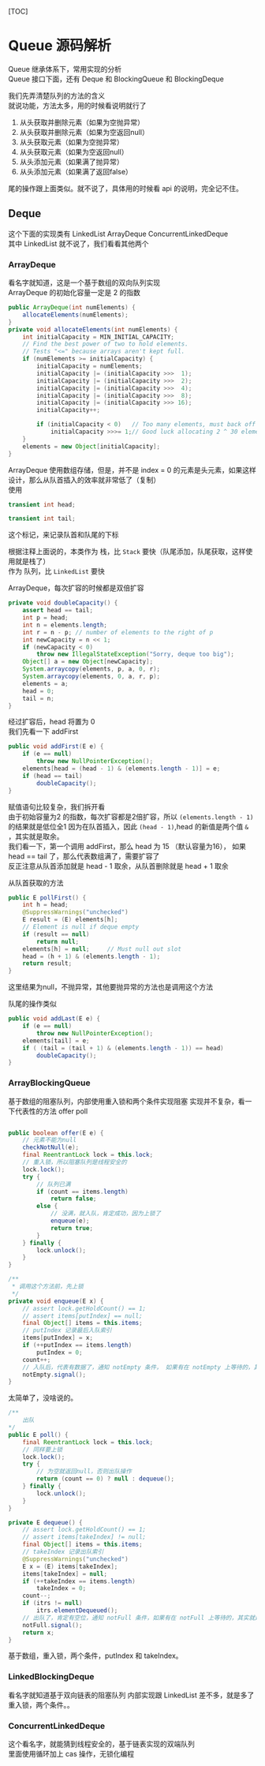 [TOC]   

# Queue 源码解析    
Queue 继承体系下，常用实现的分析    
Queue 接口下面，还有 Deque 和 BlockingQueue 和 BlockingDeque    

我们先弄清楚队列的方法的含义    
就说功能，方法太多，用的时候看说明就行了    
1. 从头获取并删除元素（如果为空抛异常）
2. 从头获取并删除元素（如果为空返回null）
3. 从头获取元素（如果为空抛异常）
4. 从头获取元素（如果为空返回null）
5. 从头添加元素（如果满了抛异常）
6. 从头添加元素（如果满了返回false）    

尾的操作跟上面类似。就不说了，具体用的时候看 api 的说明，完全记不住。

## Deque    
这个下面的实现类有 LinkedList ArrayDeque ConcurrentLinkedDeque  
其中 LinkedList 就不说了，我们看看其他两个  

### ArrayDeque 
看名字就知道，这是一个基于数组的双向队列实现    
ArrayDeque 的初始化容量一定是 2 的指数  
```java
public ArrayDeque(int numElements) {
    allocateElements(numElements);
}
private void allocateElements(int numElements) {
    int initialCapacity = MIN_INITIAL_CAPACITY;
    // Find the best power of two to hold elements.
    // Tests "<=" because arrays aren't kept full.
    if (numElements >= initialCapacity) {
        initialCapacity = numElements;
        initialCapacity |= (initialCapacity >>>  1);
        initialCapacity |= (initialCapacity >>>  2);
        initialCapacity |= (initialCapacity >>>  4);
        initialCapacity |= (initialCapacity >>>  8);
        initialCapacity |= (initialCapacity >>> 16);
        initialCapacity++;

        if (initialCapacity < 0)   // Too many elements, must back off
            initialCapacity >>>= 1;// Good luck allocating 2 ^ 30 elements
    }
    elements = new Object[initialCapacity];
}
```     

ArrayDeque 使用数组存储，但是，并不是 index = 0 的元素是头元素，如果这样设计，那么从队首插入的效率就非常低了（复制）    
使用    
```java
transient int head;

transient int tail;
```
这个标记，来记录队首和队尾的下标    

根据注释上面说的，本类作为 栈，比 `Stack` 要快（队尾添加，队尾获取，这样使用就是栈了）  
作为 队列，比 `LinkedList` 要快

ArrayDeque，每次扩容的时候都是双倍扩容  
```java
private void doubleCapacity() {
    assert head == tail;
    int p = head;
    int n = elements.length;
    int r = n - p; // number of elements to the right of p
    int newCapacity = n << 1;
    if (newCapacity < 0)
        throw new IllegalStateException("Sorry, deque too big");
    Object[] a = new Object[newCapacity];
    System.arraycopy(elements, p, a, 0, r);
    System.arraycopy(elements, 0, a, r, p);
    elements = a;
    head = 0;
    tail = n;
}
``` 

经过扩容后，head 将置为 0   
我们先看一下 addFirst   
```java
public void addFirst(E e) {
    if (e == null)
        throw new NullPointerException();
    elements[head = (head - 1) & (elements.length - 1)] = e;
    if (head == tail)
        doubleCapacity();
}
``` 
赋值语句比较复杂，我们拆开看    
由于初始容量为2 的指数，每次扩容都是2倍扩容，所以 `(elements.length - 1)` 的结果就是低位全1 
因为在队首插入，因此 `(head - 1)`,head 的新值是两个值 `&` ，其实就是取余。  
我们看一下，第一个调用 addFirst，那么 head 为 15 （默认容量为16）， 
如果 head == tail 了，那么代表数组满了，需要扩容了  
反正注意从队首添加就是 head - 1 取余，从队首删除就是 head + 1 取余  

从队首获取的方法    
```java
public E pollFirst() {
    int h = head;
    @SuppressWarnings("unchecked")
    E result = (E) elements[h];
    // Element is null if deque empty
    if (result == null)
        return null;
    elements[h] = null;     // Must null out slot
    head = (h + 1) & (elements.length - 1);
    return result;
}
``` 
这里结果为null，不抛异常，其他要抛异常的方法也是调用这个方法    

队尾的操作类似  
```java
public void addLast(E e) {
    if (e == null)
        throw new NullPointerException();
    elements[tail] = e;
    if ( (tail = (tail + 1) & (elements.length - 1)) == head)
        doubleCapacity();
}
```     

### ArrayBlockingQueue  
基于数组的阻塞队列，内部使用重入锁和两个条件实现阻塞
实现并不复杂，看一下代表性的方法 offer poll

```java

public boolean offer(E e) {
    // 元素不能为null
    checkNotNull(e);
    final ReentrantLock lock = this.lock;
    // 重入锁，所以阻塞队列是线程安全的
    lock.lock();
    try {
        // 队列已满
        if (count == items.length)
            return false;
        else {
            // 没满，就入队，肯定成功，因为上锁了
            enqueue(e);
            return true;
        }
    } finally {
        lock.unlock();
    }
}

/**
 * 调用这个方法前，先上锁
 */
private void enqueue(E x) {
    // assert lock.getHoldCount() == 1;
    // assert items[putIndex] == null;
    final Object[] items = this.items;
    // putIndex 记录最后入队索引
    items[putIndex] = x;
    if (++putIndex == items.length)
        putIndex = 0;
    count++;
    // 入队后，代表有数据了，通知 notEmpty 条件， 如果有在 notEmpty 上等待的，其实就是想要在非空的时候得到通知
    notEmpty.signal();
}
```     

太简单了，没啥说的。    

```java
/**
    出队
*/   
public E poll() {
    final ReentrantLock lock = this.lock;
    // 同样要上锁
    lock.lock();
    try {
        // 为空就返回null，否则出队操作
        return (count == 0) ? null : dequeue();
    } finally {
        lock.unlock();
    }
}

private E dequeue() {
    // assert lock.getHoldCount() == 1;
    // assert items[takeIndex] != null;
    final Object[] items = this.items;
    // takeIndex 记录出队索引
    @SuppressWarnings("unchecked")
    E x = (E) items[takeIndex];
    items[takeIndex] = null;
    if (++takeIndex == items.length)
        takeIndex = 0;
    count--;
    if (itrs != null)
        itrs.elementDequeued();
    // 出队了，肯定有空位，通知 notFull 条件，如果有在 notFull 上等待的，其实就是想要在非满的时候得到通知
    notFull.signal();
    return x;
}
``` 

基于数组，重入锁，两个条件，putIndex 和 takeIndex。

### LinkedBlockingDeque 
看名字就知道基于双向链表的阻塞队列
内部实现跟 LinkedList 差不多，就是多了重入锁，两个条件。。 


### ConcurrentLinkedDeque   
这个看名字，就能猜到线程安全的，基于链表实现的双端队列  
里面使用循环加上 cas 操作，无锁化编程   
